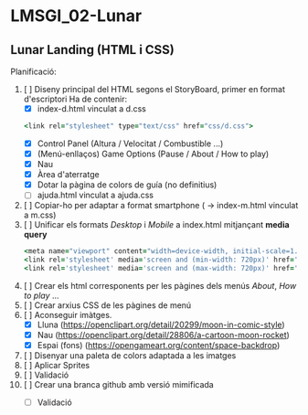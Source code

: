 # LMSGI_02-Lunar
## Lunar Landing (HTML i CSS)

Planificació:
1. [ ] Diseny principal del HTML segons el StoryBoard, primer en format d'escriptori
    Ha de contenir:
    - [x] index-d.html vinculat a d.css
    ```ruby
    <link rel="stylesheet" type="text/css" href="css/d.css"> 
    ```
    - [x] Control Panel (Altura / Velocitat / Combustible ...)
    - [x] (Menú-enllaços) Game Options (Pause / About / How to play)
    - [x] Nau
    - [x] Àrea d'aterratge
    - [x] Dotar la pàgina de colors de guía (no definitius)
    - [ ] ajuda.html vinculat a ajuda.css
1. [ ] Copiar-ho per adaptar a format smartphone ( -> index-m.html vinculat a m.css)
1. [ ] Unificar els formats *Desktop* i *Mobile* a index.html mitjançant **media query**
    ```ruby  
    <meta name="viewport" content="width=device-width, initial-scale=1.0">
    <link rel='stylesheet' media='screen and (min-width: 720px)' href='css/d.css'>
    <link rel='stylesheet' media='screen and (max-width: 720px)' href='css/m.css'>
    ```
1. [ ] Crear els html corresponents per les pàgines dels menús *About*, *How to play* ...
1. [ ] Crear arxius CSS de les pàgines de menú
1. [ ] Aconseguir imàtges.
    - [x] Lluna (https://openclipart.org/detail/20299/moon-in-comic-style)
    - [x] Nau (https://openclipart.org/detail/28806/a-cartoon-moon-rocket)
    - [x] Espai (fons) (https://opengameart.org/content/space-backdrop)
1. [ ] Disenyar una paleta de colors adaptada a les imatges
1. [ ] Aplicar Sprites
1. [ ] Validació
1. [ ] Crear una branca github amb versió mimificada
    - [ ] Validació

